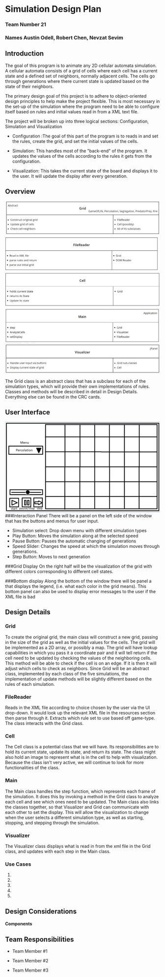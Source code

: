 # Simulation Design Plan
### Team Number 21
### Names Austin Odell, Robert Chen, Nevzat Sevim

## Introduction
The goal of this program is to animate any 2D cellular automata simulation. A cellular automata consists of a grid of cells
where each cell has a current state and a defined set of neighbors, normally adjacent cells. The cells go through generations
where there current state is updated based on the state of their neighbors. 

The primary design goal of this project is to adhere to object-oriented design principles to help make the project flexible.
This is most necessary in the set-up of the simulation where the program need to be able to configure itself based on
rules and initial values read in from a XML text file. 

The project will be broken up into three logical sections: Configuration, Simulation and Visualization

- Configuration
:The goal of this part of the program is to reads in and set the rules, create the grid, and set the initial values of the cells. 

- Simulation:
This handles most of the "back-end" of the program. It updates the values of the cells according to the rules it gets from the configuration.

- Visualization: This takes the current state of the board and displays it to the user. It will update the display after
 every generation. 
## Overview
![Grid CRC](resources/Grid.PNG)
![FileReader CRC](resources/FileReader.PNG)
![Cell CRC](resources/Cell.PNG)
![](resources/Main.PNG)
![](resources/Visualizer.PNG)

The Grid class is an abstract class that has a subclass for each of the simulation types, which will provide their own
implementations of rules. Classes and methods will be described in detail in Design Details. Everything else can be
found in the CRC cards.

## User Interface
![User Interface](resources/UI.PNG)
###Interaction Panel
There will be a panel on the left side of the window that has the buttons and menus for user input. 

- Simulation select: Drop down menu with different simulation types
- Play Button: Moves the simulation along at the selected speed
- Pause Button: Pauses the automatic changing of generations
- Speed Slider: Changes the speed at which the simulation moves through generations. 
- Step Button: Moves to next generation

###Grid Display
On the right half will be the visualization of the grid with different colors corresponding to different cell states.



###Bottom display
Along the bottom of the window there will be panel a that displays the legend, (i.e. what each color in the grid means). 
This bottom panel can also be used to display error messages to the user if the XML file is bad

## Design Details
### Grid 
To create the original grid, the main class will construct a new grid, passing in the size of the grid as well as the 
initial values for the cells. The grid will be implemented as a 2D array, or possibly a map. 
The grid will have lookup capabilities in which you pass it a coordinate pair and it will tell return if the cell need
to be updated by checking the values of the neighboring cells. This method will be able to check if the cell is on an edge.
If it is then it will adjust which cells to check as neighbors. Since Grid will be an abstract class, implemented by
each class of the five simulations, the implementation of update methods will be slightly different based on the rules of
each simulation.


### FileReader
Reads in the XML file according to choice chosen by the user via the UI drop-down. It would look up the relevant XML file
in the resources section then parse through it. Extracts which rule set to use based off game-type. The class interacts
with the Grid class.

### Cell
The Cell class is a potential class that we will have. Its responsibilities are to hold its current state, update its
state, and return its state. The class might also hold an image to represent what is in the cell to help with
visualization. Because the class isn't very active, we will continue to look for more functionalities of the class.

### Main
The Main class handles the step function, which represents each frame of the simulation. It does this by invoking a 
method in the Grid class to analyze each cell and see which ones need to be updated. The Main class also links the
classes together, so that Visualizer and Grid can communicate with each other to set the display. This will allow the
visualization to change when the user selects a different simulation type, as well as starting, stopping, and stepping
through the simulation.

### Visualizer
The Visualizer class displays what is read in from the xml file in the Grid class, and updates with each step in the
Main class.

### Use Cases
1.
2.
3.
4.
5.



## Design Considerations

#### Components



## Team Responsibilities

 * Team Member #1

 * Team Member #2

 * Team Member #3

